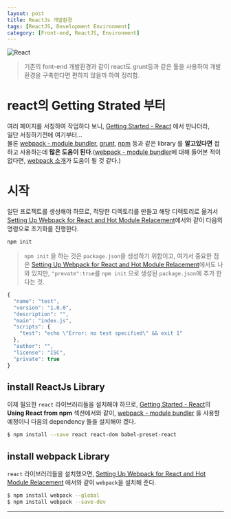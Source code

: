 ```yaml
---
layout: post
title: ReactJs 개발환경
tags: [ReactJS, Development Environment]
category: [Front-end, ReactJS, Environment]
---
```


![React](https://facebook.github.io/react/img/logo.svg)

> 기존의 font-end 개발환경과 같이 react도 grunt등과 같은 툴을 사용하여 개발 환경을 구축한다면 편하지 않을까 하여 정리함. 

# react의 Getting Strated 부터 
여러 페이지를 서칭하여 작업하다 보니, [Getting Started - React] 에서 만나더라,  
일단 서칭하기전에 여기부터...  
물론 [webpack - module bundler], [grunt], [npm] 등과 같은 library 를 __알고있다면__ 접하고 사용하는데 **많은 도움이 된다**.([webpack - module bundler]에 대해 들어본 적이 없다면, [webpack 소개]가 도움이 될 것 같다.)  

# 시작  
일단 프로젝트를 생성해야 하므로, 적당한 디렉토리를 만들고 해당 디렉토리로 옮겨서 [Setting Up Webpack for React and Hot Module Relacement]에서와 같이 다음의 명령으로 초기화를 진행한다. 

~~~bash
npm init
~~~

> `npm init` 을 하는 것은 `package.json`을 생성하기 위함이고, 여기서 중요한 점은 [Setting Up Webpack for React and Hot Module Relacement]에서도 나와 있지만, `"prevate":true`를 `npm init` 으로 생성된 `package.json`에 추가 한다는 것.  

~~~javascript
{
  "name": "test",
  "version": "1.0.0",
  "description": "",
  "main": "index.js",
  "scripts": {
    "test": "echo \"Error: no test specified\" && exit 1"
  },
  "author": "",
  "license": "ISC",
  "private": true
}
~~~

## install ReactJs Library
이제 필요한 `react` 라이브러리들을 설치해야 하므로, [Getting Started - React]의 **Using React from npm** 섹션에서와 같이, [webpack - module bundler] 을 사용할 예정이니 다음의 dependency 들을 설치해야 겠다. 

~~~bash
$ npm install --save react react-dom babel-preset-react
~~~


## install webpack Library
`react` 라이브러리들을 설치했으면, [Setting Up Webpack for React and Hot Module Relacement] 에서와 같이 `webpack`을 설치해 준다.  

~~~bash
$ npm install webpack --global
$ npm install webpack --save-dev
~~~

----
[Getting Started - React]: https://facebook.github.io/react/docs/getting-started.html  "Getting Started"  
[npm]: https://www.npmjs.com/  "node package manager"  
[grunt]: http://gruntjs.com/getting-started  "Getting started"  
[webpack - module bundler]: https://webpack.github.io  "webpack module bundler"  
[Setting Up Webpack for React and Hot Module Relacement]: https://robots.thoughtbot.com/setting-up-webpack-for-react-and-hot-module-replacement  "Setting Up Webpack for React and Hot Module Replacement"  
[webpackKor]: http://yourakmoon.blogspot.kr/2015/06/react-js-hot-module-replacement-webpack.html  "React js 와 Hot Module Replacement 를 위한 Webpack 세팅"  
[webpack 소개]: http://blog.hckrmn.net/2016/02/05/webpack-%EC%86%8C%EA%B0%9C/  "Webpack 소개"  
[reactWithWebpack]: http://jslog.com/2014/10/02/react-with-webpack-part-1/  "React with webpack"  
[egghead]: https://egghead.io/lessons/react-building-a-react-js-app-up-and-running-with-react-and-webpack "Build Your First React.js App"  
[Babelify]: http://easyreactbook.com/blog/react-fundamentals-configuring-browserify-babelify-and-react  "React Fundamentals: Configuring Browserify Babelify and React"  
[syntaxError]: http://stackoverflow.com/questions/33460420/babel-loader-jsx-syntaxerror-unexpected-token  "babel-loader jsx SyntaxError: Unexpected token"



